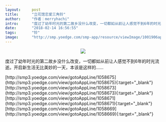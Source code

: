 ```yaml
---
layout:     post
title:      "立花馆恋爱三角铃"
author:     "作者：merryhachi"
intro:      "度过了幼年时光的第二故乡没什么改变，一切都如从前让人感觉不到6年的时光流逝。开启新生活无比美妙的一天，本该是这样的……"
date:       "2018-02-14 16:56:55"
tags:       "铃"
image:      "http://smp.yoedge.com/smp-app/resource/viewImage/1001906appline.png"
---
```

<div style="text-align: center">
<p><img src="http://smp.yoedge.com/smp-app/resource/viewImage/1001906appline.png"/></p>
</div>
<p class="post-meta">
<span>度过了幼年时光的第二故乡没什么改变，一切都如从前让人感觉不到6年的时光流逝。开启新生活无比美妙的一天，本该是这样的……</span>
</p>
[http://smp3.yoedge.com/view/gotoAppLine/1058675](http://smp3.yoedge.com/view/gotoAppLine/1058675){:target="_blank"}
[http://smp3.yoedge.com/view/gotoAppLine/1058673](http://smp3.yoedge.com/view/gotoAppLine/1058673){:target="_blank"}
[http://smp3.yoedge.com/view/gotoAppLine/1058671](http://smp3.yoedge.com/view/gotoAppLine/1058671){:target="_blank"}
[http://smp3.yoedge.com/view/gotoAppLine/1058669](http://smp3.yoedge.com/view/gotoAppLine/1058669){:target="_blank"}


